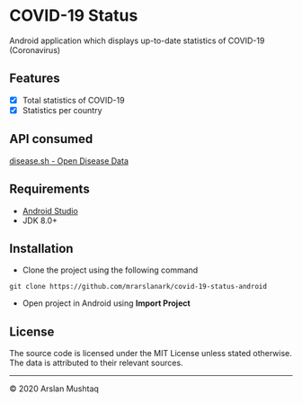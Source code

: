 # COVID-19 Status
Android application which displays up-to-date statistics of COVID-19 (Coronavirus)

## Features
- [x] Total statistics of COVID-19
- [x] Statistics per country

## API consumed
[disease.sh - Open Disease Data](https://corona.lmao.ninja/)

## Requirements
- [Android Studio](https://developer.android.com/studio)
- JDK 8.0+

## Installation
- Clone the project using the following command
```shell
git clone https://github.com/mrarslanark/covid-19-status-android
```
- Open project in Android using **Import Project**

## License
The source code is licensed under the MIT License unless stated otherwise. The data is attributed to their relevant sources.

<hr />

© 2020 Arslan Mushtaq 
